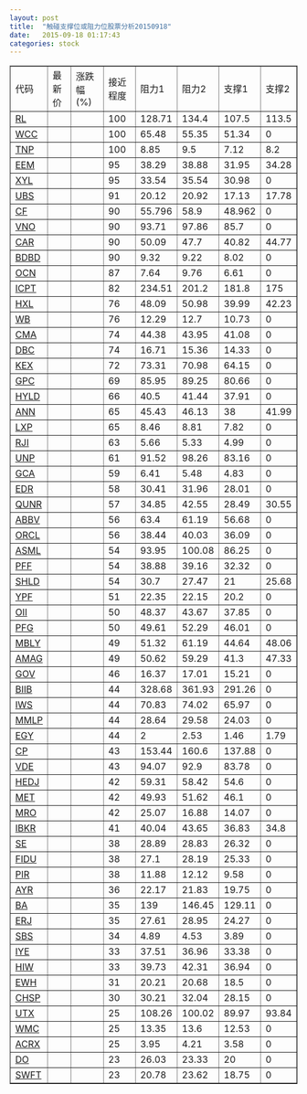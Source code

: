 ```yaml
---
layout: post
title:  "触碰支撑位或阻力位股票分析20150918"
date:   2015-09-18 01:17:43
categories: stock
---
```

<script type="text/javascript">
var stockList = []
stockList.push('gb_rl');
stockList.push('gb_wcc');
stockList.push('gb_tnp');
stockList.push('gb_eem');
stockList.push('gb_xyl');
stockList.push('gb_ubs');
stockList.push('gb_cf');
stockList.push('gb_vno');
stockList.push('gb_car');
stockList.push('gb_bdbd');
stockList.push('gb_ocn');
stockList.push('gb_icpt');
stockList.push('gb_hxl');
stockList.push('gb_wb');
stockList.push('gb_cma');
stockList.push('gb_dbc');
stockList.push('gb_kex');
stockList.push('gb_gpc');
stockList.push('gb_hyld');
stockList.push('gb_ann');
stockList.push('gb_lxp');
stockList.push('gb_rji');
stockList.push('gb_unp');
stockList.push('gb_gca');
stockList.push('gb_edr');
stockList.push('gb_qunr');
stockList.push('gb_abbv');
stockList.push('gb_orcl');
stockList.push('gb_asml');
stockList.push('gb_pff');
stockList.push('gb_shld');
stockList.push('gb_ypf');
stockList.push('gb_oii');
stockList.push('gb_pfg');
stockList.push('gb_mbly');
stockList.push('gb_amag');
stockList.push('gb_gov');
stockList.push('gb_biib');
stockList.push('gb_iws');
stockList.push('gb_mmlp');
stockList.push('gb_egy');
stockList.push('gb_cp');
stockList.push('gb_vde');
stockList.push('gb_hedj');
stockList.push('gb_met');
stockList.push('gb_mro');
stockList.push('gb_ibkr');
stockList.push('gb_se');
stockList.push('gb_fidu');
stockList.push('gb_pir');
stockList.push('gb_ayr');
stockList.push('gb_ba');
stockList.push('gb_erj');
stockList.push('gb_sbs');
stockList.push('gb_iye');
stockList.push('gb_hiw');
stockList.push('gb_ewh');
stockList.push('gb_chsp');
stockList.push('gb_utx');
stockList.push('gb_wmc');
stockList.push('gb_acrx');
stockList.push('gb_do');
stockList.push('gb_swft');
</script>
<table border="1">
 <tr>
 <td>代码</td>
 <td>最新价</td>
 <td>涨跌幅(%)</td>
 <td>接近程度</td>
 <td>阻力1</td>
 <td>阻力2</td>
 <td>支撑1</td>
 <td>支撑2</td>
</tr>
  <tr id="rl" class="green">
  <td><a href="http://stock.finance.sina.com.cn/usstock/quotes/RL.html" target="_blank">RL</a></td><td></td><td></td><td>100</td><td>128.71</td><td>134.4</td><td>107.5</td><td>113.5</td></tr>
  <tr id="wcc" class="red">
  <td><a href="http://stock.finance.sina.com.cn/usstock/quotes/WCC.html" target="_blank">WCC</a></td><td></td><td></td><td>100</td><td>65.48</td><td>55.35</td><td>51.34</td><td>0</td></tr>
  <tr id="tnp" class="green">
  <td><a href="http://stock.finance.sina.com.cn/usstock/quotes/TNP.html" target="_blank">TNP</a></td><td></td><td></td><td>100</td><td>8.85</td><td>9.5</td><td>7.12</td><td>8.2</td></tr>
  <tr id="eem" class="green">
  <td><a href="http://stock.finance.sina.com.cn/usstock/quotes/EEM.html" target="_blank">EEM</a></td><td></td><td></td><td>95</td><td>38.29</td><td>38.88</td><td>31.95</td><td>34.28</td></tr>
  <tr id="xyl" class="red">
  <td><a href="http://stock.finance.sina.com.cn/usstock/quotes/XYL.html" target="_blank">XYL</a></td><td></td><td></td><td>95</td><td>33.54</td><td>35.54</td><td>30.98</td><td>0</td></tr>
  <tr id="ubs" class="red">
  <td><a href="http://stock.finance.sina.com.cn/usstock/quotes/UBS.html" target="_blank">UBS</a></td><td></td><td></td><td>91</td><td>20.12</td><td>20.92</td><td>17.13</td><td>17.78</td></tr>
  <tr id="cf" class="red">
  <td><a href="http://stock.finance.sina.com.cn/usstock/quotes/CF.html" target="_blank">CF</a></td><td></td><td></td><td>90</td><td>55.796</td><td>58.9</td><td>48.962</td><td>0</td></tr>
  <tr id="vno" class="red">
  <td><a href="http://stock.finance.sina.com.cn/usstock/quotes/VNO.html" target="_blank">VNO</a></td><td></td><td></td><td>90</td><td>93.71</td><td>97.86</td><td>85.7</td><td>0</td></tr>
  <tr id="car" class="red">
  <td><a href="http://stock.finance.sina.com.cn/usstock/quotes/CAR.html" target="_blank">CAR</a></td><td></td><td></td><td>90</td><td>50.09</td><td>47.7</td><td>40.82</td><td>44.77</td></tr>
  <tr id="bdbd" class="red">
  <td><a href="http://stock.finance.sina.com.cn/usstock/quotes/BDBD.html" target="_blank">BDBD</a></td><td></td><td></td><td>90</td><td>9.32</td><td>9.22</td><td>8.02</td><td>0</td></tr>
  <tr id="ocn" class="red">
  <td><a href="http://stock.finance.sina.com.cn/usstock/quotes/OCN.html" target="_blank">OCN</a></td><td></td><td></td><td>87</td><td>7.64</td><td>9.76</td><td>6.61</td><td>0</td></tr>
  <tr id="icpt" class="green">
  <td><a href="http://stock.finance.sina.com.cn/usstock/quotes/ICPT.html" target="_blank">ICPT</a></td><td></td><td></td><td>82</td><td>234.51</td><td>201.2</td><td>181.8</td><td>175</td></tr>
  <tr id="hxl" class="red">
  <td><a href="http://stock.finance.sina.com.cn/usstock/quotes/HXL.html" target="_blank">HXL</a></td><td></td><td></td><td>76</td><td>48.09</td><td>50.98</td><td>39.99</td><td>42.23</td></tr>
  <tr id="wb" class="red">
  <td><a href="http://stock.finance.sina.com.cn/usstock/quotes/WB.html" target="_blank">WB</a></td><td></td><td></td><td>76</td><td>12.29</td><td>12.7</td><td>10.73</td><td>0</td></tr>
  <tr id="cma" class="green">
  <td><a href="http://stock.finance.sina.com.cn/usstock/quotes/CMA.html" target="_blank">CMA</a></td><td></td><td></td><td>74</td><td>44.38</td><td>43.95</td><td>41.08</td><td>0</td></tr>
  <tr id="dbc" class="red">
  <td><a href="http://stock.finance.sina.com.cn/usstock/quotes/DBC.html" target="_blank">DBC</a></td><td></td><td></td><td>74</td><td>16.71</td><td>15.36</td><td>14.33</td><td>0</td></tr>
  <tr id="kex" class="red">
  <td><a href="http://stock.finance.sina.com.cn/usstock/quotes/KEX.html" target="_blank">KEX</a></td><td></td><td></td><td>72</td><td>73.31</td><td>70.98</td><td>64.15</td><td>0</td></tr>
  <tr id="gpc" class="red">
  <td><a href="http://stock.finance.sina.com.cn/usstock/quotes/GPC.html" target="_blank">GPC</a></td><td></td><td></td><td>69</td><td>85.95</td><td>89.25</td><td>80.66</td><td>0</td></tr>
  <tr id="hyld" class="green">
  <td><a href="http://stock.finance.sina.com.cn/usstock/quotes/HYLD.html" target="_blank">HYLD</a></td><td></td><td></td><td>66</td><td>40.5</td><td>41.44</td><td>37.91</td><td>0</td></tr>
  <tr id="ann" class="red">
  <td><a href="http://stock.finance.sina.com.cn/usstock/quotes/ANN.html" target="_blank">ANN</a></td><td></td><td></td><td>65</td><td>45.43</td><td>46.13</td><td>38</td><td>41.99</td></tr>
  <tr id="lxp" class="red">
  <td><a href="http://stock.finance.sina.com.cn/usstock/quotes/LXP.html" target="_blank">LXP</a></td><td></td><td></td><td>65</td><td>8.46</td><td>8.81</td><td>7.82</td><td>0</td></tr>
  <tr id="rji" class="red">
  <td><a href="http://stock.finance.sina.com.cn/usstock/quotes/RJI.html" target="_blank">RJI</a></td><td></td><td></td><td>63</td><td>5.66</td><td>5.33</td><td>4.99</td><td>0</td></tr>
  <tr id="unp" class="red">
  <td><a href="http://stock.finance.sina.com.cn/usstock/quotes/UNP.html" target="_blank">UNP</a></td><td></td><td></td><td>61</td><td>91.52</td><td>98.26</td><td>83.16</td><td>0</td></tr>
  <tr id="gca" class="green">
  <td><a href="http://stock.finance.sina.com.cn/usstock/quotes/GCA.html" target="_blank">GCA</a></td><td></td><td></td><td>59</td><td>6.41</td><td>5.48</td><td>4.83</td><td>0</td></tr>
  <tr id="edr" class="red">
  <td><a href="http://stock.finance.sina.com.cn/usstock/quotes/EDR.html" target="_blank">EDR</a></td><td></td><td></td><td>58</td><td>30.41</td><td>31.96</td><td>28.01</td><td>0</td></tr>
  <tr id="qunr" class="red">
  <td><a href="http://stock.finance.sina.com.cn/usstock/quotes/QUNR.html" target="_blank">QUNR</a></td><td></td><td></td><td>57</td><td>34.85</td><td>42.55</td><td>28.49</td><td>30.55</td></tr>
  <tr id="abbv" class="red">
  <td><a href="http://stock.finance.sina.com.cn/usstock/quotes/ABBV.html" target="_blank">ABBV</a></td><td></td><td></td><td>56</td><td>63.4</td><td>61.19</td><td>56.68</td><td>0</td></tr>
  <tr id="orcl" class="red">
  <td><a href="http://stock.finance.sina.com.cn/usstock/quotes/ORCL.html" target="_blank">ORCL</a></td><td></td><td></td><td>56</td><td>38.44</td><td>40.03</td><td>36.09</td><td>0</td></tr>
  <tr id="asml" class="red">
  <td><a href="http://stock.finance.sina.com.cn/usstock/quotes/ASML.html" target="_blank">ASML</a></td><td></td><td></td><td>54</td><td>93.95</td><td>100.08</td><td>86.25</td><td>0</td></tr>
  <tr id="pff" class="green">
  <td><a href="http://stock.finance.sina.com.cn/usstock/quotes/PFF.html" target="_blank">PFF</a></td><td></td><td></td><td>54</td><td>38.88</td><td>39.16</td><td>32.32</td><td>0</td></tr>
  <tr id="shld" class="green">
  <td><a href="http://stock.finance.sina.com.cn/usstock/quotes/SHLD.html" target="_blank">SHLD</a></td><td></td><td></td><td>54</td><td>30.7</td><td>27.47</td><td>21</td><td>25.68</td></tr>
  <tr id="ypf" class="green">
  <td><a href="http://stock.finance.sina.com.cn/usstock/quotes/YPF.html" target="_blank">YPF</a></td><td></td><td></td><td>51</td><td>22.35</td><td>22.15</td><td>20.2</td><td>0</td></tr>
  <tr id="oii" class="red">
  <td><a href="http://stock.finance.sina.com.cn/usstock/quotes/OII.html" target="_blank">OII</a></td><td></td><td></td><td>50</td><td>48.37</td><td>43.67</td><td>37.85</td><td>0</td></tr>
  <tr id="pfg" class="red">
  <td><a href="http://stock.finance.sina.com.cn/usstock/quotes/PFG.html" target="_blank">PFG</a></td><td></td><td></td><td>50</td><td>49.61</td><td>52.29</td><td>46.01</td><td>0</td></tr>
  <tr id="mbly" class="green">
  <td><a href="http://stock.finance.sina.com.cn/usstock/quotes/MBLY.html" target="_blank">MBLY</a></td><td></td><td></td><td>49</td><td>51.32</td><td>61.19</td><td>44.64</td><td>48.06</td></tr>
  <tr id="amag" class="red">
  <td><a href="http://stock.finance.sina.com.cn/usstock/quotes/AMAG.html" target="_blank">AMAG</a></td><td></td><td></td><td>49</td><td>50.62</td><td>59.29</td><td>41.3</td><td>47.33</td></tr>
  <tr id="gov" class="red">
  <td><a href="http://stock.finance.sina.com.cn/usstock/quotes/GOV.html" target="_blank">GOV</a></td><td></td><td></td><td>46</td><td>16.37</td><td>17.01</td><td>15.21</td><td>0</td></tr>
  <tr id="biib" class="red">
  <td><a href="http://stock.finance.sina.com.cn/usstock/quotes/BIIB.html" target="_blank">BIIB</a></td><td></td><td></td><td>44</td><td>328.68</td><td>361.93</td><td>291.26</td><td>0</td></tr>
  <tr id="iws" class="red">
  <td><a href="http://stock.finance.sina.com.cn/usstock/quotes/IWS.html" target="_blank">IWS</a></td><td></td><td></td><td>44</td><td>70.83</td><td>74.02</td><td>65.97</td><td>0</td></tr>
  <tr id="mmlp" class="red">
  <td><a href="http://stock.finance.sina.com.cn/usstock/quotes/MMLP.html" target="_blank">MMLP</a></td><td></td><td></td><td>44</td><td>28.64</td><td>29.58</td><td>24.03</td><td>0</td></tr>
  <tr id="egy" class="green">
  <td><a href="http://stock.finance.sina.com.cn/usstock/quotes/EGY.html" target="_blank">EGY</a></td><td></td><td></td><td>44</td><td>2</td><td>2.53</td><td>1.46</td><td>1.79</td></tr>
  <tr id="cp" class="red">
  <td><a href="http://stock.finance.sina.com.cn/usstock/quotes/CP.html" target="_blank">CP</a></td><td></td><td></td><td>43</td><td>153.44</td><td>160.6</td><td>137.88</td><td>0</td></tr>
  <tr id="vde" class="red">
  <td><a href="http://stock.finance.sina.com.cn/usstock/quotes/VDE.html" target="_blank">VDE</a></td><td></td><td></td><td>43</td><td>94.07</td><td>92.9</td><td>83.78</td><td>0</td></tr>
  <tr id="hedj" class="red">
  <td><a href="http://stock.finance.sina.com.cn/usstock/quotes/HEDJ.html" target="_blank">HEDJ</a></td><td></td><td></td><td>42</td><td>59.31</td><td>58.42</td><td>54.6</td><td>0</td></tr>
  <tr id="met" class="red">
  <td><a href="http://stock.finance.sina.com.cn/usstock/quotes/MET.html" target="_blank">MET</a></td><td></td><td></td><td>42</td><td>49.93</td><td>51.62</td><td>46.1</td><td>0</td></tr>
  <tr id="mro" class="red">
  <td><a href="http://stock.finance.sina.com.cn/usstock/quotes/MRO.html" target="_blank">MRO</a></td><td></td><td></td><td>42</td><td>25.07</td><td>16.88</td><td>14.07</td><td>0</td></tr>
  <tr id="ibkr" class="red">
  <td><a href="http://stock.finance.sina.com.cn/usstock/quotes/IBKR.html" target="_blank">IBKR</a></td><td></td><td></td><td>41</td><td>40.04</td><td>43.65</td><td>36.83</td><td>34.8</td></tr>
  <tr id="se" class="red">
  <td><a href="http://stock.finance.sina.com.cn/usstock/quotes/SE.html" target="_blank">SE</a></td><td></td><td></td><td>38</td><td>28.89</td><td>28.83</td><td>26.32</td><td>0</td></tr>
  <tr id="fidu" class="red">
  <td><a href="http://stock.finance.sina.com.cn/usstock/quotes/FIDU.html" target="_blank">FIDU</a></td><td></td><td></td><td>38</td><td>27.1</td><td>28.19</td><td>25.33</td><td>0</td></tr>
  <tr id="pir" class="green">
  <td><a href="http://stock.finance.sina.com.cn/usstock/quotes/PIR.html" target="_blank">PIR</a></td><td></td><td></td><td>38</td><td>11.88</td><td>12.12</td><td>9.58</td><td>0</td></tr>
  <tr id="ayr" class="red">
  <td><a href="http://stock.finance.sina.com.cn/usstock/quotes/AYR.html" target="_blank">AYR</a></td><td></td><td></td><td>36</td><td>22.17</td><td>21.83</td><td>19.75</td><td>0</td></tr>
  <tr id="ba" class="red">
  <td><a href="http://stock.finance.sina.com.cn/usstock/quotes/BA.html" target="_blank">BA</a></td><td></td><td></td><td>35</td><td>139</td><td>146.45</td><td>129.11</td><td>0</td></tr>
  <tr id="erj" class="red">
  <td><a href="http://stock.finance.sina.com.cn/usstock/quotes/ERJ.html" target="_blank">ERJ</a></td><td></td><td></td><td>35</td><td>27.61</td><td>28.95</td><td>24.27</td><td>0</td></tr>
  <tr id="sbs" class="red">
  <td><a href="http://stock.finance.sina.com.cn/usstock/quotes/SBS.html" target="_blank">SBS</a></td><td></td><td></td><td>34</td><td>4.89</td><td>4.53</td><td>3.89</td><td>0</td></tr>
  <tr id="iye" class="red">
  <td><a href="http://stock.finance.sina.com.cn/usstock/quotes/IYE.html" target="_blank">IYE</a></td><td></td><td></td><td>33</td><td>37.51</td><td>36.96</td><td>33.38</td><td>0</td></tr>
  <tr id="hiw" class="red">
  <td><a href="http://stock.finance.sina.com.cn/usstock/quotes/HIW.html" target="_blank">HIW</a></td><td></td><td></td><td>33</td><td>39.73</td><td>42.31</td><td>36.94</td><td>0</td></tr>
  <tr id="ewh" class="red">
  <td><a href="http://stock.finance.sina.com.cn/usstock/quotes/EWH.html" target="_blank">EWH</a></td><td></td><td></td><td>31</td><td>20.21</td><td>20.68</td><td>18.5</td><td>0</td></tr>
  <tr id="chsp" class="red">
  <td><a href="http://stock.finance.sina.com.cn/usstock/quotes/CHSP.html" target="_blank">CHSP</a></td><td></td><td></td><td>30</td><td>30.21</td><td>32.04</td><td>28.15</td><td>0</td></tr>
  <tr id="utx" class="green">
  <td><a href="http://stock.finance.sina.com.cn/usstock/quotes/UTX.html" target="_blank">UTX</a></td><td></td><td></td><td>25</td><td>108.26</td><td>100.02</td><td>89.97</td><td>93.84</td></tr>
  <tr id="wmc" class="red">
  <td><a href="http://stock.finance.sina.com.cn/usstock/quotes/WMC.html" target="_blank">WMC</a></td><td></td><td></td><td>25</td><td>13.35</td><td>13.6</td><td>12.53</td><td>0</td></tr>
  <tr id="acrx" class="red">
  <td><a href="http://stock.finance.sina.com.cn/usstock/quotes/ACRX.html" target="_blank">ACRX</a></td><td></td><td></td><td>25</td><td>3.95</td><td>4.21</td><td>3.58</td><td>0</td></tr>
  <tr id="do" class="red">
  <td><a href="http://stock.finance.sina.com.cn/usstock/quotes/DO.html" target="_blank">DO</a></td><td></td><td></td><td>23</td><td>26.03</td><td>23.33</td><td>20</td><td>0</td></tr>
  <tr id="swft" class="red">
  <td><a href="http://stock.finance.sina.com.cn/usstock/quotes/SWFT.html" target="_blank">SWFT</a></td><td></td><td></td><td>23</td><td>20.78</td><td>23.62</td><td>18.75</td><td>0</td></tr>
</table>
